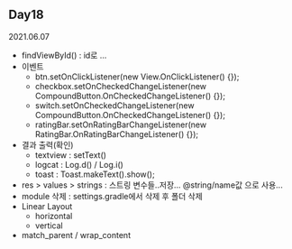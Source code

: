## Day18
2021.06.07

- findViewById() : id로 ...
- 이벤트
  - btn.setOnClickListener(new View.OnClickListener() {});
  - checkbox.setOnCheckedChangeListener(new CompoundButton.OnCheckedChangeListener() {});
  - switch.setOnCheckedChangeListener(new CompoundButton.OnCheckedChangeListener() {});
  - ratingBar.setOnRatingBarChangeListener(new RatingBar.OnRatingBarChangeListener() {});
- 결과 출력(확인)
  - textview : setText()
  - logcat : Log.d() / Log.i()
  - toast : Toast.makeText().show();
- res > values > strings : 스트링 변수들..저장... @string/name값 으로 사용...
- module 삭제 : settings.gradle에서 삭제 후 폴더 삭제
- Linear Layout
  - horizontal
  - vertical
- match_parent / wrap_content
